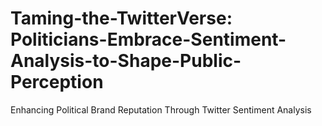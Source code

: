 # Taming-the-TwitterVerse: Politicians-Embrace-Sentiment-Analysis-to-Shape-Public-Perception
Enhancing Political Brand Reputation Through Twitter Sentiment Analysis
